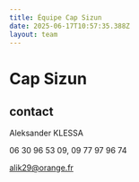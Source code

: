 ```yaml
---
title: Équipe Cap Sizun
date: 2025-06-17T10:57:35.388Z
layout: team
---
```


# Cap Sizun



## contact 

Aleksander KLESSA

06 30 96 53 09, 09 77 97 96 74

alik29@orange.fr

